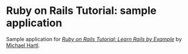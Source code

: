# Ruby on Rails Tutorial: sample application

Sample application for 
[*Ruby on Rails Tutorial: Learn Rails by Example*](http://railstutorial.org/)
by [Michael Hartl](http://michaelhartl.com/).
